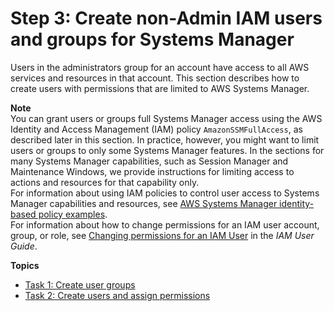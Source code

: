 # Step 3: Create non\-Admin IAM users and groups for Systems Manager<a name="setup-create-iam-user"></a>

Users in the administrators group for an account have access to all AWS services and resources in that account\. This section describes how to create users with permissions that are limited to AWS Systems Manager\.

**Note**  
You can grant users or groups full Systems Manager access using the AWS Identity and Access Management \(IAM\) policy `AmazonSSMFullAccess`, as described later in this section\. In practice, however, you might want to limit users or groups to only some Systems Manager features\. In the sections for many Systems Manager capabilities, such as Session Manager and Maintenance Windows, we provide instructions for limiting access to actions and resources for that capability only\.  
For information about using IAM policies to control user access to Systems Manager capabilities and resources, see [AWS Systems Manager identity\-based policy examples](security_iam_id-based-policy-examples.md)\.  
For information about how to change permissions for an IAM user account, group, or role, see [Changing permissions for an IAM User](https://docs.aws.amazon.com/IAM/latest/UserGuide/id_users_change-permissions.html) in the *IAM User Guide*\.

**Topics**
+ [Task 1: Create user groups](setup-create-users-nonadmin-groups.md)
+ [Task 2: Create users and assign permissions](setup-create-users-nonadmin-users.md)